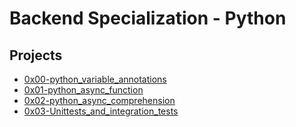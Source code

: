 # Backend Specialization - Python

## Projects

* [0x00-python_variable_annotations](0x00-python_variable_annotations)
* [0x01-python_async_function](0x01-python_async_function)
* [0x02-python_async_comprehension](0x02-python_async_comprehension)
* [0x03-Unittests_and_integration_tests](0x03-Unittests_and_integration_tests)
